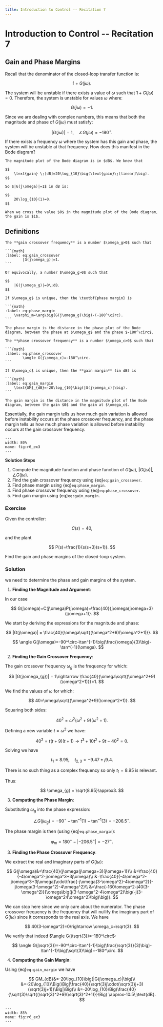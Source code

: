 ```yaml
---
title: Introduction to Control -- Recitation 7
---
```


# Introduction to Control -- Recitation 7

## Gain and Phase Margins

Recall that the denominator of the closed-loop transfer function is:

$$
    1 + G(j\omega).
$$

The system will be unstable if there exists a value of $\omega$ such that $1+G(j\omega) = 0$. Therefore, the system is unstable for values $\omega$ where:

$$
G(j\omega) = -1.
$$

Since we are dealing with complex numbers, this means that both the magnitude and phase of $G(j\omega)$ must satisfy:

$$
|G(j\omega)| = 1, \quad \angle G(j\omega) = -180^\circ.
$$

If there exists a frequency $\omega$ where the system has this gain and phase, the system will be unstable at that frequency. How does this manifest in the Bode diagram?

```{pr:remark}
The magnitude plot of the Bode diagram is in $dB$. We know that

$$
    \text{gain} \;[dB]=20\log_{10}\big(\text{gain}\;[linear]\big).
$$

So $|G(j\omega)|=1$ in dB is:

$$
    20\log_{10}(1)=0.
$$

When we cross the value $0$ in the magnitude plot of the Bode diagram, the gain is $1$. 
```

## Definitions

````{prf:definition}
The **gain crossover frequency** is a number $\omega_g>0$ such that

```{math}
:label: eq:gain_crossover
        |G(j\omega_g)|=1.
```

Or equivocally, a number $\omega_g>0$ such that

$$
    |G(j\omega_g)|=0\;dB.
$$
````

````{prf:definition}
If $\omega_g$ is unique, then the \textbf{phase margin} is
 
```{math}
:label: eq:phase_margin
    \varphi_m=\arg\big(G(j\omega_g)\big)-(-180^\circ).
```
````

```{prf:remark}
The phase margin is the distance in the phase plot of the Bode diagram, between the phase at $\omega_g$ and the phase $-180^\circ$.
```

````{prf:definition}
The **phase crossover frequency** is a number $\omega_c>0$ such that

```{math}
:label: eq:phase_crossover
        \angle G(j\omega_c)=-180^\circ.
```
````

````{prf:definition}
If $\omega_c$ is unique, then the **gain margin** (in dB) is 

```{math}
:label: eq:gain_margin
    \text{GM}_{dB}=-20\log_{10}\big(|G(j\omega_c)|\big).
```
````

```{prf:remark}
The gain margin is the distance in the magnitude plot of the Bode diagram, between the gain $0$ and the gain at $\omega_c$.
```

Essentially, the gain margin tells us how much gain variation is allowed before instability occurs at the phase crossover frequency, and the phase margin tells us how much phase variation is allowed before instability occurs at the gain crossover frequency.

```{figure} images/Rec7/gain_phase_margin_fixed.png
---
width: 80%
name: fig:r6_ex3
---

```

**Solution Steps**

1. Compute the magnitude function and phase function of $G(j\omega)$, $|G(j\omega)|$, $\angle G(j\omega)$.
2. Find the gain crossover frequency using {eq}`eq:gain_crossover`.
3. Find phase margin using {eq}`eq:phase_margin`.
4. Find phase crossover frequency using {eq}`eq:phase_crossover`.
5. Find gain margin using {eq}`eq:gain_margin`.



### Exercise

Given the controller:

$$
C(s) = 40,
$$

and the plant

$$
    P(s)=\frac{1}{s(s+3)(s+1)}.
$$

Find the gain and phase margins of the closed-loop system.

### Solution

we need to determine the phase and gain margins of the system.

1. **Finding the Magnitude and Argument**:

In our case

$$
    G(j\omega)=C(j\omega)P(j\omega)=\frac{40}{j\omega(j\omega+3)(j\omega+1)}.
$$

We start by deriving the expressions for the magnitude and phase:

$$
	|G(j\omega)| = \frac{40}{\omega\sqrt{(\omega^2+9)(\omega^2+1)}}.
$$

$$
    \angle G(j\omega)=-90^\circ-\tan^{-1}\big(\frac{\omega}{3}\big)-\tan^{-1}(\omega).
$$

2. **Finding the Gain Crossover Frequency**:

The gain crossover frequency $\omega_{g}$ is the frequency for which:

$$
|G(j\omega_{g})| = 1\rightarrow \frac{40}{\omega\sqrt{(\omega^2+9)(\omega^2+1)}}=1.
$$

We find the values of $\omega$ for which:

$$
    40=\omega\sqrt{(\omega^2+9)(\omega^2+1)}.
$$

Squaring both sides:

$$
40^2=\omega^2(\omega^2+9)(\omega^2+1).
$$

Defining a new variable $t=\omega^2$ we have:

$$
40^2=t(t+9)(t+1)\rightarrow t^3+10t^2+9t-40^2=0.
$$

Solving we have

$$
t_1=8.95,\quad t_{2,3}=-9.47\pm j9.4.
$$

There is no such thing as a complex frequency so only $t_1=8.95$ is relevant.

Thus:

$$
\omega_{g} = \sqrt{8.95}\approx3.
$$

3. **Computing the Phase Margin**:

Substituting $\omega_{g}$ into the phase expression:

$$
\angle G(j\omega_g)=-90^\circ-\tan^{-1}(1)-\tan^{-1}(3)=-206.5^\circ.
$$

The phase margin is then (using {eq}`eq:phase_margin`):

$$
\varphi_m = 180^\circ -|-206.5^\circ|=-27^\circ.
$$

3. **Finding the Phase Crossover Frequency**:

We extract the real and imaginary parts of $G(j\omega)$:

$$
    G(j\omega)&=\frac{40}{j\omega(j\omega+3)(j\omega+1)}\\
              &=\frac{40}{-4\omega^2-j\omega^3+3j\omega}\\
              &=\frac{40}{-4\omega^2-j\omega^3+3j\omega}\cdot\frac{-j\omega(3-\omega^2)-4\omega^2}{-j\omega(3-\omega^2)-4\omega^2}\\
              &=\frac{-160\omega^2-j40(3-\omega^2)}{\omega\big(j(3-\omega^2-4\omega^2)\big(-j(3-\omega^24\omega^2)\big)\big)}.
$$

We can stop here since we only care about the numerator. The phase crossover frequency is the frequency that will nullify the imaginary part of $G(j\omega)$ since it corresponds to the real axis. We have

$$
    40(3-\omega^2)=0\rightarrow \omega_c=\sqrt{3}.
$$


We verify that indeed $\angle G(j\sqrt{3})=-180^\circ$:

$$
\angle G(j\sqrt{3})=-90^\circ-\tan^{-1}\big(\frac{\sqrt{3}}{3}\big)-\tan^{-1}\big(\sqrt{3}\big)=-180^\circ.
$$

4. **Computing the Gain Margin**:

Using {eq}`eq:gain_margin` we have

$$
    GM_{dB}&=-20\log_{10}\big(|G(j\omega_c)|\big)\\
    &=-20\log_{10}\Big(\Big|\frac{40}{\sqrt{3}j\cdot(\sqrt{3}j+3)(\sqrt{3}j+1)}\Big|\Big)\\
    &=-20\log_{10}\Big(\frac{40}{\sqrt{3}\sqrt{(\sqrt{3}^2+9)(\sqrt{3}^2+1)}}\Big)
    \approx-10.5\;\text{dB}.
$$

```{figure} images/Rec7/r7_ex1_bodeplot.png
---
width: 85%
name: fig:r6_ex3
---

```

















































